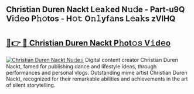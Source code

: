 ## Christian Duren Nackt L𝚎a𝚔ed N𝚞𝚍e - Part-u9Q Vi𝚍𝚎o P𝚑𝚘tos - H𝚘𝚝 O𝚗𝚕yf𝚊ns L𝚎a𝚔s zVlHQ

# <h2><a href="http://kfbawub.oniu.top/?m=Christian+Duren+Nackt">🔗👉 🔴 Christian Duren Nackt P𝚑ot𝚘𝚜 V𝚒d𝚎o</a></h2>

[![Christian Duren Nackt Nu𝚍e𝚜](https://i.imgur.com/0qMVB7G.gif)](http://kfbawub.oniu.top/?m=Christian+Duren+Nackt)
Digital content creator Christian Duren Nackt, famed for publishing dance and lifestyle ideas, through performances and personal vlogs. Outstanding mime artist Christian Duren Nackt, recognized for their remarkable abilities and achievements in the art of silent storytelling.  
